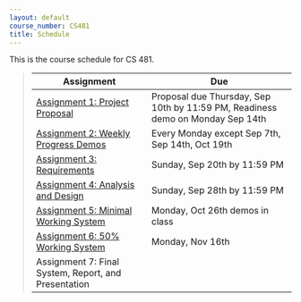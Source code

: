```yaml
---
layout: default
course_number: CS481
title: Schedule
---
```


This is the course schedule for CS 481.

> Assignment | Due
> ---------- | ---
> [Assignment 1: Project Proposal](assign/assign01.html) | Proposal due Thursday, Sep 10th by 11:59 PM, Readiness demo on Monday Sep 14th
> [Assignment 2: Weekly Progress Demos](assign/assign02.html) | Every Monday except Sep 7th, Sep 14th, Oct 19th
> [Assignment 3: Requirements](assign/assign03.html) | Sunday, Sep 20th by 11:59 PM
> [Assignment 4: Analysis and Design](assign/assign04.html) | Sunday, Sep 28th by 11:59 PM
> [Assignment 5: Minimal Working System](assign/assign05.html) | Monday, Oct 26th demos in class
> [Assignment 6: 50% Working System](assign/assign06.html) | Monday, Nov 16th
> Assignment 7: Final System, Report, and Presentation | 

<!--
Remaining Fall 2015 Schedule
----- ----- ----- ----- ----- ----- 
> [Assignment 7: Final System, Report, and Presentation](assign/assign07.html) | See assignment description
-->
